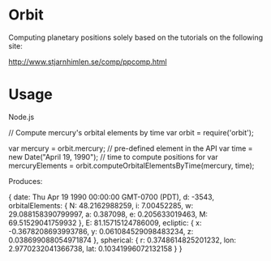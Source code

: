 Orbit
=====

Computing planetary positions solely based on the tutorials on the following site:

http://www.stjarnhimlen.se/comp/ppcomp.html

Usage
=====

Node.js

// Compute mercury's orbital elements by time
var orbit = require('orbit');

var mercury = orbit.mercury; 			// pre-defined element in the API
var time = new Date("April 19, 1990"); 	// time to compute positions for
var mercuryElements = orbit.computeOrbitalElementsByTime(mercury, time);

Produces:

{ date: Thu Apr 19 1990 00:00:00 GMT-0700 (PDT),
  d: -3543,
  orbitalElements: 
   { N: 48.2162988259,
     i: 7.00452285,
     w: 29.088158390799997,
     a: 0.387098,
     e: 0.205633019463,
     M: 69.51529041759932 },
  E: 81.15715124786009,
  ecliptic: 
   { x: -0.3678208693993786,
     y: 0.061084529098483234,
     z: 0.038699088054971874 },
  spherical: 
   { r: 0.3748614825201232,
     lon: 2.9770232041366738,
     lat: 0.10341996072132158 } }